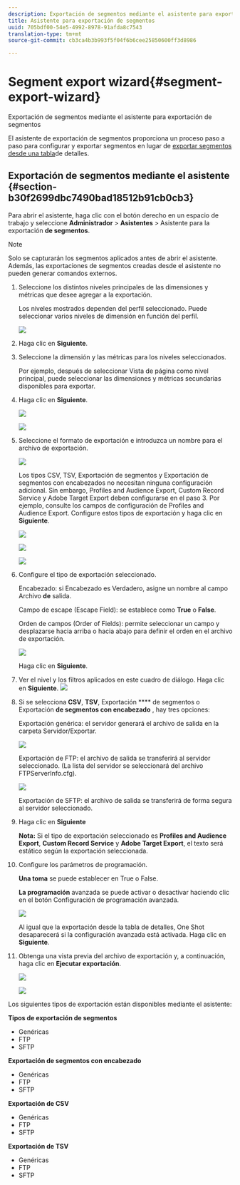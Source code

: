 ```yaml
---
description: Exportación de segmentos mediante el asistente para exportación de segmentos
title: Asistente para exportación de segmentos
uuid: 705bdf00-54e5-4992-8978-91afda8c7543
translation-type: tm+mt
source-git-commit: cb3ca4b3b993f5f04f6b6cee25850600ff3d8986

---
```



# Segment export wizard{#segment-export-wizard}

Exportación de segmentos mediante el asistente para exportación de segmentos

El asistente de exportación de segmentos proporciona un proceso paso a paso para configurar y exportar segmentos en lugar de [exportar segmentos desde una tabla](https://docs.adobe.com/content/help/en/data-workbench/using/client/export-data/c-sgmt-expt.html)de detalles.

## Exportación de segmentos mediante el asistente {#section-b30f2699dbc7490bad18512b91cb0cb3}

Para abrir el asistente, haga clic con el botón derecho en un espacio de trabajo y seleccione **Administrador** > **Asistentes** > Asistente para la exportación **de segmentos**.

>[!NOTE]
>
>Solo se capturarán los segmentos aplicados antes de abrir el asistente. Además, las exportaciones de segmentos creadas desde el asistente no pueden generar comandos externos.

1. Seleccione los distintos niveles principales de las dimensiones y métricas que desee agregar a la exportación.

   Los niveles mostrados dependen del perfil seleccionado. Puede seleccionar varios niveles de dimensión en función del perfil.

   ![](assets/seg_wizard_1.png)

1. Haga clic en **Siguiente**.
1. Seleccione la dimensión y las métricas para los niveles seleccionados.

   Por ejemplo, después de seleccionar Vista de página como nivel principal, puede seleccionar las dimensiones y métricas secundarias disponibles para exportar.

1. Haga clic en **Siguiente**.

   ![](assets/seg_wizard_2.png)

   ![](assets/seg_wizard_2_1.png)

1. Seleccione el formato de exportación e introduzca un nombre para el archivo de exportación.

   ![](assets/seg_wizard_3.png)

   Los tipos CSV, TSV, Exportación de segmentos y Exportación de segmentos con encabezados no necesitan ninguna configuración adicional. Sin embargo, Profiles and Audience Export, Custom Record Service y Adobe Target Export deben configurarse en el paso 3. Por ejemplo, consulte los campos de configuración de Profiles and Audience Export. Configure estos tipos de exportación y haga clic en **Siguiente**.

   ![](assets/seg_wizard_3_1.png)

   ![](assets/seg_wizard_3_2.png)

   ![](assets/seg_wizard_3_3.png)

1. Configure el tipo de exportación seleccionado.

   Encabezado: si Encabezado es Verdadero, asigne un nombre al campo Archivo **de** salida.

   Campo de escape (Escape Field): se establece como **True** o **False**.

   Orden de campos (Order of Fields): permite seleccionar un campo y desplazarse hacia arriba o hacia abajo para definir el orden en el archivo de exportación.

   ![](assets/seg_wizard_4.png)

   Haga clic en **Siguiente**.

1. Ver el nivel y los filtros aplicados en este cuadro de diálogo. Haga clic en **Siguiente**. ![](assets/seg_wizard_5.png)

1. Si se selecciona **CSV**, **TSV**, Exportación **** de segmentos o Exportación **de segmentos con encabezado** , hay tres opciones:

   Exportación genérica: el servidor generará el archivo de salida en la carpeta Servidor/Exportar.

   ![](assets/seg_wizard_6.png)

   Exportación de FTP: el archivo de salida se transferirá al servidor seleccionado. (La lista del servidor se seleccionará del archivo FTPServerInfo.cfg).

   ![](assets/seg_wizard_6_1.png)

   Exportación de SFTP: el archivo de salida se transferirá de forma segura al servidor seleccionado.

1. Haga clic en **Siguiente**

   **Nota:** Si el tipo de exportación seleccionado es **Profiles and Audience Export**, **Custom Record Service** y **Adobe Target Export**, el texto será estático según la exportación seleccionada.

1. Configure los parámetros de programación.

   **Una toma** se puede establecer en True o False.

   **La programación** avanzada se puede activar o desactivar haciendo clic en el botón Configuración de programación avanzada.

   ![](assets/seg_wizard_7.png)

   Al igual que la exportación desde la tabla de detalles, One Shot desaparecerá si la configuración avanzada está activada. Haga clic en **Siguiente**.

1. Obtenga una vista previa del archivo de exportación y, a continuación, haga clic en **Ejecutar exportación**.

   ![](assets/seg_wizard_8.png)

   ![](assets/seg_wizard_8_1.png)

Los siguientes tipos de exportación están disponibles mediante el asistente:

**Tipos de exportación de segmentos**

* Genéricas
* FTP
* SFTP

**Exportación de segmentos con encabezado**

* Genéricas
* FTP
* SFTP

**Exportación de CSV**

* Genéricas
* FTP
* SFTP

**Exportación de TSV**

* Genéricas
* FTP
* SFTP

